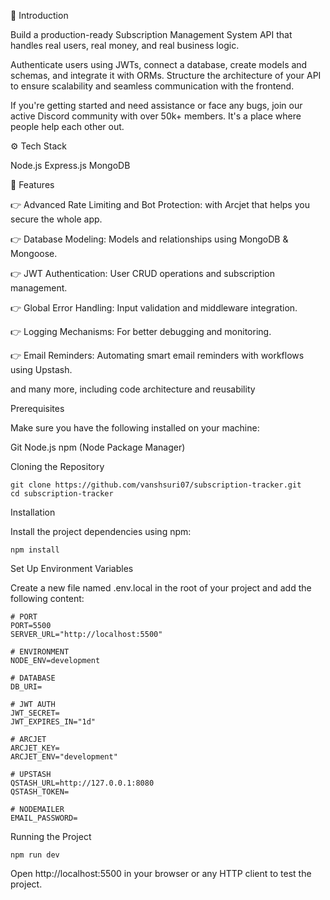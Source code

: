 🤖 Introduction


Build a production-ready Subscription Management System API that handles real users, real money, and real business logic.

Authenticate users using JWTs, connect a database, create models and schemas, and integrate it with ORMs. Structure the architecture of your API to ensure scalability and seamless communication with the frontend.

If you're getting started and need assistance or face any bugs, join our active Discord community with over 50k+ members. It's a place where people help each other out.


⚙️ Tech Stack


Node.js
Express.js
MongoDB

🔋 Features


👉 Advanced Rate Limiting and Bot Protection: with Arcjet that helps you secure the whole app.

👉 Database Modeling: Models and relationships using MongoDB & Mongoose.

👉 JWT Authentication: User CRUD operations and subscription management.

👉 Global Error Handling: Input validation and middleware integration.

👉 Logging Mechanisms: For better debugging and monitoring.

👉 Email Reminders: Automating smart email reminders with workflows using Upstash.

and many more, including code architecture and reusability

Prerequisites


Make sure you have the following installed on your machine:

Git
Node.js
npm (Node Package Manager)

Cloning the Repository

```
git clone https://github.com/vanshsuri07/subscription-tracker.git
cd subscription-tracker
```

Installation

Install the project dependencies using npm:

```
npm install
```

Set Up Environment Variables


Create a new file named .env.local in the root of your project and add the following content:

```
# PORT
PORT=5500
SERVER_URL="http://localhost:5500"

# ENVIRONMENT
NODE_ENV=development

# DATABASE
DB_URI=

# JWT AUTH
JWT_SECRET=
JWT_EXPIRES_IN="1d"

# ARCJET
ARCJET_KEY=
ARCJET_ENV="development"

# UPSTASH
QSTASH_URL=http://127.0.0.1:8080
QSTASH_TOKEN=

# NODEMAILER
EMAIL_PASSWORD=
```

Running the Project

```
npm run dev
````

Open http://localhost:5500 in your browser or any HTTP client to test the project.
